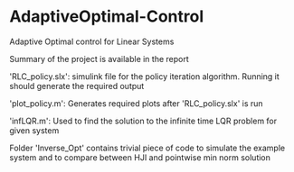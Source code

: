 # AdaptiveOptimal-Control
Adaptive Optimal control for Linear Systems


Summary of the project is available in the report

'RLC_policy.slx': simulink file for the policy iteration algorithm. Running it should generate the required output

'plot_policy.m': Generates required plots after 'RLC_policy.slx' is run

'infLQR.m': Used to find the solution to the infinite time LQR problem for given system

Folder 'Inverse_Opt' contains trivial piece of code to simulate the example system and to compare between HJI and pointwise min norm solution
